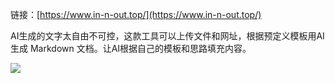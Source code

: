 
链接：[https://www.in-n-out.top/](https://www.in-n-out.top/)

AI生成的文字太自由不可控，这款工具可以上传文件和网址，根据预定义模板用AI生成 Markdown 文档。让AI根据自己的模板和思路填充内容。

[![](https://pic.ftium4.com/2024-10-21-17294483592931.png)](https://pic.ftium4.com/2024-10-21-17294483592931.png)